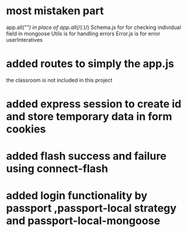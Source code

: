 # most mistaken part 
app.all("*") in place of app.all(/(.*)/)
Schema.js for for checking individual field in mongoose 
Utils is for handling errors
Error.js is for error userInteratives

# added routes to simply the app.js 
the classroom is not included in this project


# added express session to create id and store temporary data in form cookies 
# added flash success and failure using connect-flash
# added login functionality by passport ,passport-local strategy and passport-local-mongoose